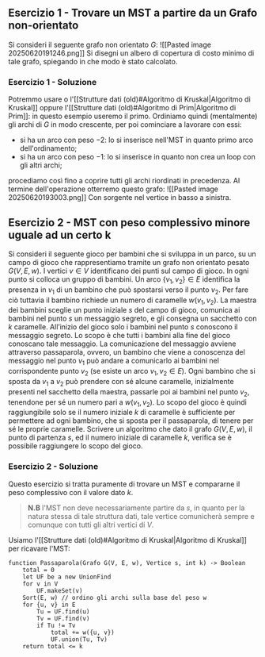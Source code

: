 ## Esercizio 1 - Trovare un MST a partire da un Grafo non-orientato
Si consideri il seguente grafo non orientato $G:$
![[Pasted image 20250620191246.png]]
Si disegni un albero di copertura di costo minimo di tale grafo, spiegando in che modo è stato calcolato.
### Esercizio 1 - Soluzione
Potremmo usare o l'[[Strutture dati (old)#Algoritmo di Kruskal|Algoritmo di Kruskal]] oppure l'[[Strutture dati (old)#Algoritmo di Prim|Algoritmo di Prim]]: in questo esempio useremo il primo.
Ordiniamo quindi (mentalmente) gli archi di $G$ in modo crescente, per poi cominciare a lavorare con essi:
- si ha un arco con peso $-2:$ lo si inserisce nell'$\text{MST}$ in quanto primo arco dell'ordinamento;
- si ha un arco con peso $-1:$ lo si inserisce in quanto non crea un loop con gli altri archi;

procediamo così fino a coprire tutti gli archi riordinati in precedenza. Al termine dell'operazione otterremo questo grafo:
![[Pasted image 20250620193003.png]]
Con sorgente nel vertice in basso a sinistra.
## Esercizio 2 - MST con peso complessivo minore uguale ad un certo k
Si consideri il seguente gioco per bambini che si sviluppa in un parco, su un campo di gioco che rappresentiamo tramite un grafo non orientato pesato $G(V, E, w)$. I vertici $v \in V$ identificano dei punti sul campo di gioco. In ogni punto si colloca un gruppo di bambini. Un arco $\{v_1, v_2\} \in E$ identifica la presenza in $v_1$ di un bambino che può spostarsi verso il punto $v_2$. Per fare ciò tuttavia il bambino richiede un numero di caramelle $w(v_1, v_2)$.
La maestra dei bambini sceglie un punto iniziale $s$ del campo di gioco, comunica ai bambini nel punto $s$ un messaggio segreto, e gli consegna un sacchetto con $k$ caramelle. All’inizio del gioco solo i bambini nel punto $s$ conoscono il messaggio segreto. Lo scopo è che tutti i bambini alla fine del gioco conoscano tale messaggio. La comunicazione del messaggio avviene attraverso passaparola, ovvero, un bambino che viene a conoscenza del messaggio nel punto $v_1$ può andare a comunicarlo ai bambini nel corrispondente punto $v_2$ (se esiste un arco ${v_1, v_2} \in E$). Ogni bambino che si sposta da $v_1$ a $v_2$ può prendere con sé alcune caramelle, inizialmente presenti nel sacchetto della maestra, passarle poi ai bambini nel punto $v_2$, tenendone per sé un numero pari a $w(v_1, v_2)$. Lo scopo del gioco è quindi raggiungibile solo se il numero iniziale $k$ di caramelle è sufficiente per permettere ad ogni bambino, che si sposta per il passaparola, di tenere per sé le proprie caramelle.
Scrivere un algoritmo che dato il grafo $G(V, E, w)$, il punto di partenza $s$, ed il numero iniziale di caramelle $k$, verifica se è possibile raggiungere lo scopo del gioco.
### Esercizio 2 - Soluzione
Questo esercizio si tratta puramente di trovare un $\text{MST}$ e compararne il peso complessivo con il valore dato $k$.
> **N.B** l'$\text{MST}$ non deve necessariamente partire da $s$, in quanto per la natura stessa di tale struttura dati, tale vertice comunicherà sempre e comunque con tutti gli altri vertici di $V$.

Usiamo l'[[Strutture dati (old)#Algoritmo di Kruskal|Algoritmo di Kruskal]] per ricavare l'$\text{MST}:$
```pseudocodice
function Passaparola(Grafo G(V, E, w), Vertice s, int k) -> Boolean
	total = 0
	let UF be a new UnionFind
	for v in V
		UF.makeSet(v)
	Sort(E, w) // ordino gli archi sulla base del peso w
	for {u, v} in E
		Tu = UF.find(u)
		Tv = UF.find(v)
		if Tu != Tv
			total += w({u, v})
			UF.union(Tu, Tv)
	return total <= k
```